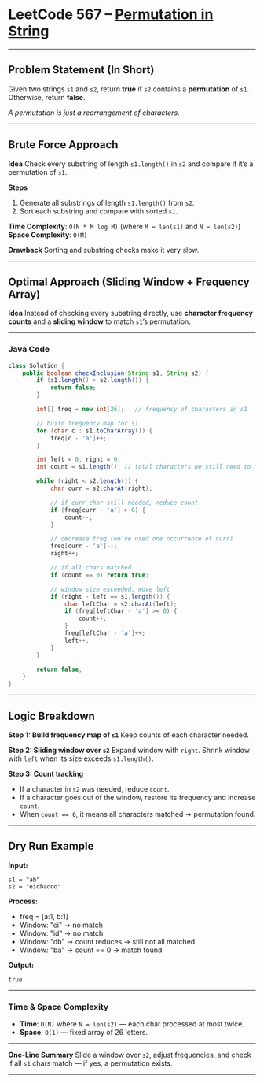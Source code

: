 
# LeetCode 567 – [Permutation in String](https://leetcode.com/problems/permutation-in-string/)

---

## Problem Statement (In Short)

Given two strings `s1` and `s2`,
return **true** if `s2` contains a **permutation** of `s1`.
Otherwise, return **false**.

*A permutation is just a rearrangement of characters.*

---

## Brute Force Approach

**Idea**
Check every substring of length `s1.length()` in `s2` and compare if it’s a permutation of `s1`.

**Steps**

1. Generate all substrings of length `s1.length()` from `s2`.
2. Sort each substring and compare with sorted `s1`.

**Time Complexity**: `O(N * M log M)` (where `M = len(s1)` and `N = len(s2)`)
**Space Complexity**: `O(M)`

**Drawback**
Sorting and substring checks make it very slow.

---

## Optimal Approach (Sliding Window + Frequency Array)

**Idea**
Instead of checking every substring directly,
use **character frequency counts** and a **sliding window** to match `s1`’s permutation.

---

### Java Code

```java
class Solution {
    public boolean checkInclusion(String s1, String s2) {
        if (s1.length() > s2.length()) {
            return false;
        }

        int[] freq = new int[26];   // frequency of characters in s1

        // build frequency map for s1
        for (char c : s1.toCharArray()) {
            freq[c - 'a']++;
        }

        int left = 0, right = 0;
        int count = s1.length(); // total characters we still need to match

        while (right < s2.length()) {
            char curr = s2.charAt(right);

            // if curr char still needed, reduce count
            if (freq[curr - 'a'] > 0) {
                count--;
            }

            // decrease freq (we’ve used one occurrence of curr)
            freq[curr - 'a']--;
            right++;

            // if all chars matched
            if (count == 0) return true;

            // window size exceeded, move left
            if (right - left == s1.length()) {
                char leftChar = s2.charAt(left);
                if (freq[leftChar - 'a'] >= 0) {
                    count++;
                }
                freq[leftChar - 'a']++;
                left++;
            }
        }

        return false;
    }
}
```

---

## Logic Breakdown

**Step 1: Build frequency map of `s1`**
Keep counts of each character needed.

**Step 2: Sliding window over `s2`**
Expand window with `right`.
Shrink window with `left` when its size exceeds `s1.length()`.

**Step 3: Count tracking**

* If a character in `s2` was needed, reduce `count`.
* If a character goes out of the window, restore its frequency and increase `count`.
* When `count == 0`, it means all characters matched → permutation found.

---

## Dry Run Example

**Input:**

```
s1 = "ab"
s2 = "eidbaooo"
```

**Process:**

* freq = \[a:1, b:1]
* Window: "ei" → no match
* Window: "id" → no match
* Window: "db" → count reduces → still not all matched
* Window: "ba" → count == 0 → match found

**Output:**

```
true
```

---

### Time & Space Complexity

* **Time**: `O(N)` where `N = len(s2)` — each char processed at most twice.
* **Space**: `O(1)` — fixed array of 26 letters.

---

**One-Line Summary**
Slide a window over `s2`, adjust frequencies, and check if all `s1` chars match — if yes, a permutation exists.

---
